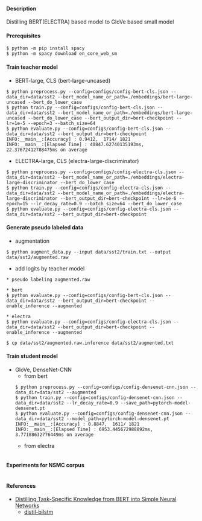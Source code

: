 #### Description

Distilling BERT(ELECTRA) based model to GloVe based small model

#### Prerequisites
```
$ python -m pip install spacy
$ python -m spacy download en_core_web_sm
```

#### Train teacher model

- BERT-large, CLS (bert-large-uncased)
```
$ python preprocess.py --config=configs/config-bert-cls.json --data_dir=data/sst2 --bert_model_name_or_path=./embeddings/bert-large-uncased --bert_do_lower_case
$ python train.py --config=configs/config-bert-cls.json --data_dir=data/sst2 --bert_model_name_or_path=./embeddings/bert-large-uncased --bert_do_lower_case --bert_output_dir=bert-checkpoint --lr=1e-5 --epoch=3 --batch_size=64
$ python evaluate.py --config=configs/config-bert-cls.json --data_dir=data/sst2 --bert_output_dir=bert-checkpoint
INFO:__main__:[Accuracy] : 0.9412,  1714/ 1821
INFO:__main__:[Elapsed Time] : 40847.62740135193ms, 22.37672412788475ms on average
```

- ELECTRA-large, CLS (electra-large-discriminator)
```
$ python preprocess.py --config=configs/config-electra-cls.json --data_dir=data/sst2 --bert_model_name_or_path=./embeddings/electra-large-discriminator --bert_do_lower_case
$ python train.py --config=configs/config-electra-cls.json --data_dir=data/sst2 --bert_model_name_or_path=./embeddings/electra-large-discriminator --bert_output_dir=bert-checkpoint --lr=1e-6 --epoch=15 --lr_decay_rate=0.9 --batch_size=64 --bert_do_lower_case
$ python evaluate.py --config=configs/config-electra-cls.json --data_dir=data/sst2 --bert_output_dir=bert-checkpoint
```

#### Generate pseudo labeled data

- augmentation
```
$ python augment_data.py --input data/sst2/train.txt --output data/sst2/augmented.raw
```

- add logits by teacher model
```
* pseudo labeling augmented.raw

* bert
$ python evaluate.py --config=configs/config-bert-cls.json --data_dir=data/sst2 --bert_output_dir=bert-checkpoint --enable_inference --augmented

* electra 
$ python evaluate.py --config=configs/config-electra-cls.json --data_dir=data/sst2 --bert_output_dir=bert-checkpoint --enable_inference --augmented

$ cp data/sst2/augmented.raw.inference data/sst2/augmented.txt
```

#### Train student model

- GloVe, DenseNet-CNN
  - from bert
  ```
  $ python preprocess.py --config=configs/config-densenet-cnn.json --data_dir=data/sst2 --augmented
  $ python train.py --config=configs/config-densenet-cnn.json --data_dir=data/sst2 --lr_decay_rate=0.9 --save_path=pytorch-model-densenet.pt
  $ python evaluate.py --config=configs/config-densenet-cnn.json --data_dir=data/sst2 --model_path=pytorch-model-densenet.pt
  INFO:__main__:[Accuracy] : 0.8847,  1611/ 1821
  INFO:__main__:[Elapsed Time] : 6953.445672988892ms, 3.77188632776449ms on average
  ```
  - from electra
  ```

  ```

#### Experiments for NSMC corpus

```

```


#### References

- [Distilling Task-Specific Knowledge from BERT into Simple Neural Networks](https://arxiv.org/abs/1903.12136)
  - [distil-bilstm](https://github.com/dsindex/distil-bilstm)
